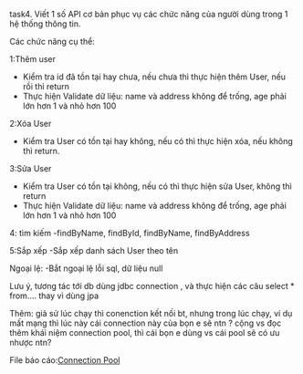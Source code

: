 task4. Viết 1 số API cơ bản phục vụ các chức năng của người dùng trong 1 hệ thống thông tin.

Các chức năng cụ thể:

1:Thêm user
- Kiểm tra id đã tồn tại hay chưa, nếu chưa thì thực hiện thêm User, nếu rồi thì return
- Thực hiện Validate dữ liệu: name và address không để trống, age phải lớn hơn 1 và nhỏ hơn 100

2:Xóa User
- Kiểm tra User có tồn tại hay không, nếu có thì thực hiện xóa, nếu không thì return.

3:Sửa User
- Kiểm tra User có tồn tại không, nếu có thì thực hiện sửa User, không thì return
- Thực hiện Validate dữ liệu: name và address không để trống, age phải lớn hơn 1 và nhỏ hơn 100

4: tìm kiếm
-findByName, findById, findByName, findByAddress

5:Sắp xếp
-Sắp xếp danh sách User theo tên

Ngoại lệ:
-Bắt ngoại lệ lỗi sql, dữ liệu null

Lưu ý, tương tác tới db dùng jdbc connection , và thực hiện các câu select * from…. thay vì dùng jpa

Thêm: giả sử lúc chạy thì conenction kết nối bt, nhưng trong lúc chạy, ví dụ mất mạng thì lúc này cái connection này của bọn e sẽ ntn ?
cộng vs đọc thêm khái niệm connection pool, thì cái bọn e dùng vs cái pool sẽ có ưu nhược ntn?

File báo cáo:[Connection Pool](https://docs.google.com/document/d/1AbVP4E2JQ5Z6lNhl_2K-mwsZ1eV7nkCJGPnOnzbreMg/edit?usp=sharing)
